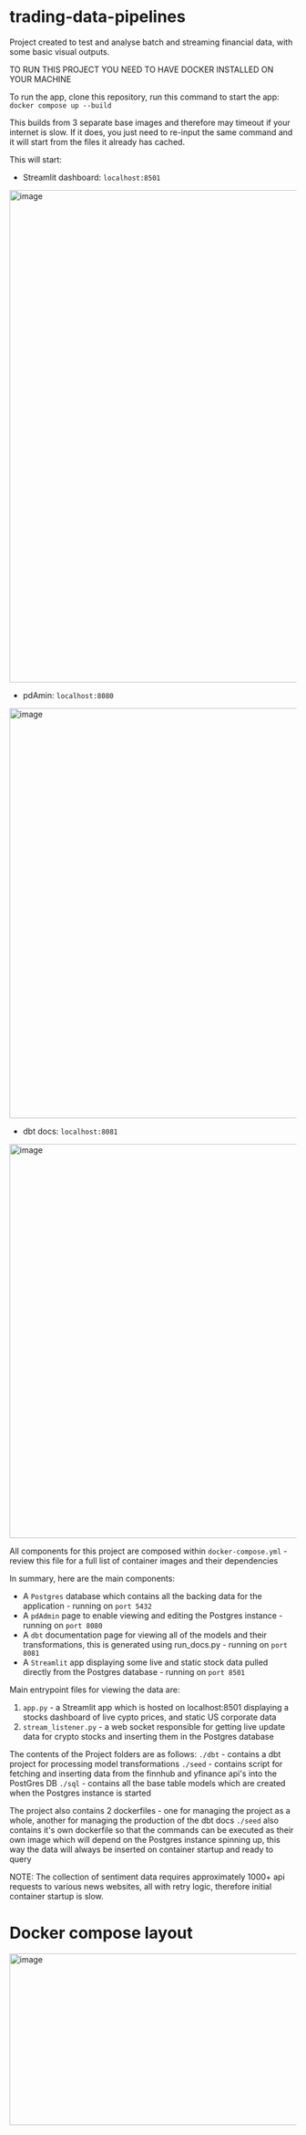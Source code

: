 # trading-data-pipelines
Project created to test and analyse batch and streaming financial data, with some basic visual outputs.

TO RUN THIS PROJECT YOU NEED TO HAVE DOCKER INSTALLED ON YOUR MACHINE

To run the app, clone this repository, run this command to start the app:
`docker compose up --build` 

This builds from 3 separate base images and therefore may timeout if your internet is slow. If it does, you just need to re-input the same command and it will start from the files it already has cached.

This will start:
- Streamlit dashboard: `localhost:8501`
<img width="1799" height="863" alt="image" src="https://github.com/user-attachments/assets/c5347076-9096-446e-8ecc-7c8f2b938785" />

- pdAmin: `localhost:8080`
<img width="1381" height="719" alt="image" src="https://github.com/user-attachments/assets/af805ca4-01ac-4c2a-9c30-c9307fadc182" />

- dbt docs: `localhost:8081`
<img width="1391" height="691" alt="image" src="https://github.com/user-attachments/assets/8e2e6a0c-eb6c-4f19-b76b-821863a5fd2f" />


All components for this project are composed within `docker-compose.yml` - review this file for a full list of container images and their dependencies

In summary, here are the main components:
- A `Postgres` database which contains all the backing data for the application - running on `port 5432`
- A `pdAdmin` page to enable viewing and editing the Postgres instance - running on `port 8080`
- A `dbt` documentation page for viewing all of the models and their transformations, this is generated using run_docs.py - running on `port 8081`
- A `Streamlit` app displaying some live and static stock data pulled directly from the Postgres database - running on `port 8501`

Main entrypoint files for viewing the data are:
1. `app.py` - a Streamlit app which is hosted on localhost:8501 displaying a stocks dashboard of live cypto prices, and static US corporate data
2. `stream_listener.py` - a web socket responsible for getting live update data for crypto stocks and inserting them in the Postgres database

The contents of the Project folders are as follows:
`./dbt` - contains a dbt project for processing model transformations
`./seed` - contains script for fetching and inserting data from the finnhub and yfinance api's into the PostGres DB
`./sql` - contains all the base table models which are created when the Postgres instance is started

The project also contains 2 dockerfiles - one for managing the project as a whole, another for managing the production of the dbt docs
`./seed` also contains it's own dockerfile so that the commands can be executed as their own image which will depend on the Postgres instance spinning up, this way the data will always be inserted on container startup and ready to query

NOTE: The collection of sentiment data requires approximately 1000+ api requests to various news websites, all with retry logic, therefore initial container startup is slow.

# Docker compose layout
<img width="721" height="301" alt="image" src="https://github.com/user-attachments/assets/4afcddce-d04b-4830-af09-529f87a40883" />

